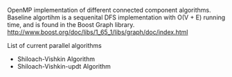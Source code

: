 OpenMP implementation of different connected component algorithms. Baseline algortihm is a
sequenital DFS implementation with O(V + E) running time, and is found in the Boost Graph library.
http://www.boost.org/doc/libs/1_65_1/libs/graph/doc/index.html 

List of current parallel algorithms
 
 - Shiloach-Vishkin Algorithm
 - Shiloach-Vishkin-updt Algorithm
